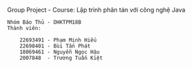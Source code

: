 Group Project - Course: Lập trình phân tán với công nghệ Java

    Nhóm Báo Thủ - DHKTPM18B
    Thành viên:

        22693491 - Phạm Minh Hiếu
        22698401 - Bùi Tấn Phát
        18069461 - Nguyễn Ngọc Hậu
        2007848  - Trương Tuấn Kiệt
